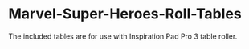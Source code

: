 # Marvel-Super-Heroes-Roll-Tables
The included tables are for use with Inspiration Pad Pro 3 table roller.
